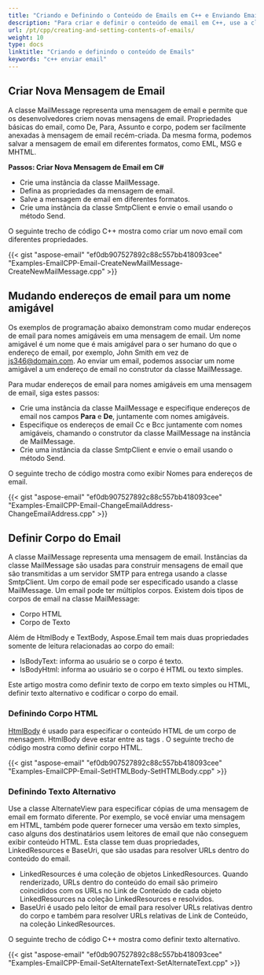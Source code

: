 ```yaml
---
title: "Criando e Definindo o Conteúdo de Emails em C++ e Enviando Email Usando SmtpClient"
description: "Para criar e definir o conteúdo de email em C++, use a classe MailMessage que pode criar e salvar a mensagem de email em diferentes formatos como EML, MSG e MHTML."
url: /pt/cpp/creating-and-setting-contents-of-emails/
weight: 10
type: docs
linktitle: "Criando e definindo o conteúdo de Emails"
keywords: "c++ enviar email"
---
```


## **Criar Nova Mensagem de Email**
A classe MailMessage representa uma mensagem de email e permite que os desenvolvedores criem novas mensagens de email. Propriedades básicas do email, como De, Para, Assunto e corpo, podem ser facilmente anexadas à mensagem de email recém-criada. Da mesma forma, podemos salvar a mensagem de email em diferentes formatos, como EML, MSG e MHTML.

<a name="csharp-create-new-email-msg" id="csharp-create-new-email-msg"><strong>Passos: Criar Nova Mensagem de Email em C#</strong></a>

- Crie uma instância da classe MailMessage.
- Defina as propriedades da mensagem de email.
- Salve a mensagem de email em diferentes formatos.
- Crie uma instância da classe SmtpClient e envie o email usando o método Send.

O seguinte trecho de código C++ mostra como criar um novo email com diferentes propriedades.

{{< gist "aspose-email" "ef0db907527892c88c557bb418093cee" "Examples-EmailCPP-Email-CreateNewMailMessage-CreateNewMailMessage.cpp" >}}

## **Mudando endereços de email para um nome amigável**
Os exemplos de programação abaixo demonstram como mudar endereços de email para nomes amigáveis em uma mensagem de email. Um nome amigável é um nome que é mais amigável para o ser humano do que o endereço de email, por exemplo, John Smith em vez de js346@domain.com. Ao enviar um email, podemos associar um nome amigável a um endereço de email no construtor da classe MailMessage.

Para mudar endereços de email para nomes amigáveis em uma mensagem de email, siga estes passos:

- Crie uma instância da classe MailMessage e especifique endereços de email nos campos **Para** e **De**, juntamente com nomes amigáveis.
- Especifique os endereços de email Cc e Bcc juntamente com nomes amigáveis, chamando o construtor da classe MailMessage na instância de MailMessage.
- Crie uma instância da classe SmtpClient e envie o email usando o método Send.

O seguinte trecho de código mostra como exibir Nomes para endereços de email.

{{< gist "aspose-email" "ef0db907527892c88c557bb418093cee" "Examples-EmailCPP-Email-ChangeEmailAddress-ChangeEmailAddress.cpp" >}}

## **Definir Corpo do Email**
A classe MailMessage representa uma mensagem de email. Instâncias da classe MailMessage são usadas para construir mensagens de email que são transmitidas a um servidor SMTP para entrega usando a classe SmtpClient. Um corpo de email pode ser especificado usando a classe MailMessage. Um email pode ter múltiplos corpos. Existem dois tipos de corpos de email na classe MailMessage:

- Corpo HTML
- Corpo de Texto

Além de HtmlBody e TextBody, Aspose.Email tem mais duas propriedades somente de leitura relacionadas ao corpo do email:

- IsBodyText: informa ao usuário se o corpo é texto.
- IsBodyHtml: informa ao usuário se o corpo é HTML ou texto simples.

Este artigo mostra como definir texto de corpo em texto simples ou HTML, definir texto alternativo e codificar o corpo do email.

### **Definindo Corpo HTML**
[HtmlBody](https://reference.aspose.com/email/cpp/class/aspose.email.mail_message) é usado para especificar o conteúdo HTML de um corpo de mensagem. HtmlBody deve estar entre as tags <html> </html>. O seguinte trecho de código mostra como definir corpo HTML.

{{< gist "aspose-email" "ef0db907527892c88c557bb418093cee" "Examples-EmailCPP-Email-SetHTMLBody-SetHTMLBody.cpp" >}}

### **Definindo Texto Alternativo**
Use a classe AlternateView para especificar cópias de uma mensagem de email em formato diferente. Por exemplo, se você enviar uma mensagem em HTML, também pode querer fornecer uma versão em texto simples, caso alguns dos destinatários usem leitores de email que não conseguem exibir conteúdo HTML. Esta classe tem duas propriedades, LinkedResources e BaseUri, que são usadas para resolver URLs dentro do conteúdo do email.

- LinkedResources é uma coleção de objetos LinkedResources. Quando renderizado, URLs dentro do conteúdo do email são primeiro coincididos com os URLs no Link de Conteúdo de cada objeto LinkedResources na coleção LinkedResources e resolvidos.
- BaseUri é usado pelo leitor de email para resolver URLs relativas dentro do corpo e também para resolver URLs relativas de Link de Conteúdo, na coleção LinkedResources.

O seguinte trecho de código C++ mostra como definir texto alternativo.

{{< gist "aspose-email" "ef0db907527892c88c557bb418093cee" "Examples-EmailCPP-Email-SetAlternateText-SetAlternateText.cpp" >}}